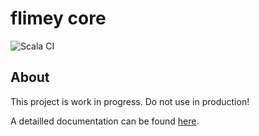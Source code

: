 # flimey core

![Scala CI](https://github.com/flimeyio/flimey-core/workflows/Scala%20CI/badge.svg)

## About

This project is work in progress. Do not use in production! 

A detailled documentation can be found [here](https://github.com/flimeyio/flimey-core/wiki).
